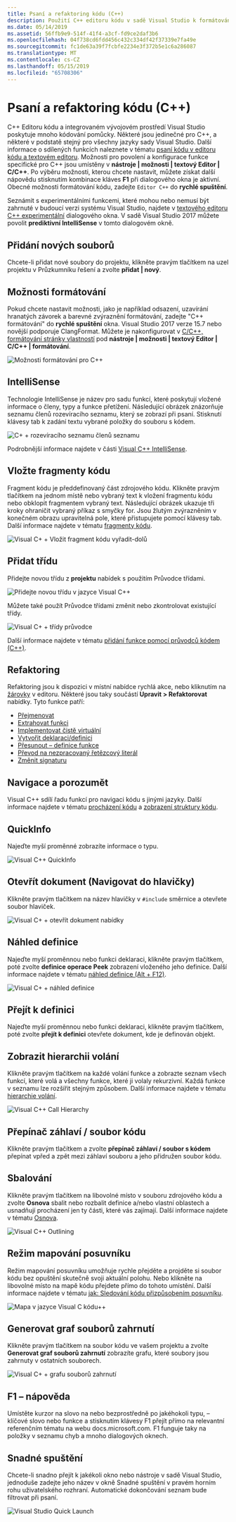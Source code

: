 ```yaml
---
title: Psaní a refaktoring kódu (C++)
description: Použití C++ editoru kódu v sadě Visual Studio k formátování, navigace, pochopit a Refaktorovat kód.
ms.date: 05/14/2019
ms.assetid: 56ffb9e9-514f-41f4-a3cf-fd9ce2daf3b6
ms.openlocfilehash: 04f738cd6fdd456c432c334df42f37339e7fa49e
ms.sourcegitcommit: fc1de63a39f7fcbfe2234e3f372b5e1c6a286087
ms.translationtype: MT
ms.contentlocale: cs-CZ
ms.lasthandoff: 05/15/2019
ms.locfileid: "65708306"
---
```

# <a name="writing-and-refactoring-code-c"></a>Psaní a refaktoring kódu (C++)

C++ Editoru kódu a integrovaném vývojovém prostředí Visual Studio poskytuje mnoho kódování pomůcky. Některé jsou jedinečné pro C++, a některé v podstatě stejný pro všechny jazyky sady Visual Studio. Další informace o sdílených funkcích naleznete v tématu [psaní kódu v editoru kódu a textovém editoru](/visualstudio/ide/writing-code-in-the-code-and-text-editor). Možnosti pro povolení a konfigurace funkce specifické pro C++ jsou umístěny v **nástroje &#124; možnosti &#124; textový Editor &#124; C/C++**. Po výběru možnosti, kterou chcete nastavit, můžete získat další nápovědu stisknutím kombinace kláves **F1** při dialogového okna je aktivní. Obecné možnosti formátování kódu, zadejte `Editor C++` do **rychlé spuštění**.

Seznámit s experimentálními funkcemi, které mohou nebo nemusí být zahrnuté v budoucí verzi systému Visual Studio, najdete v [textového editoru C++ experimentální](/visualstudio/ide/reference/options-text-editor-c-cpp-experimental) dialogového okna. V sadě Visual Studio 2017 můžete povolit **prediktivní IntelliSense** v tomto dialogovém okně.

## <a name="adding-new-files"></a>Přidání nových souborů

Chcete-li přidat nové soubory do projektu, klikněte pravým tlačítkem na uzel projektu v Průzkumníku řešení a zvolte **přidat &#124; nový**.

## <a name="formatting-options"></a>Možnosti formátování

Pokud chcete nastavit možnosti, jako je například odsazení, uzavírání hranatých závorek a barevné zvýraznění formátování, zadejte "C++ formátování" do **rychlé spuštění** okna. Visual Studio 2017 verze 15.7 nebo novější podporuje ClangFormat. Můžete je nakonfigurovat v [C/C++, formátování stránky vlastností](/visualstudio/ide/reference/options-text-editor-c-cpp-formatting) pod **nástroje &#124; možnosti &#124; textový Editor &#124; C/C++ &#124; formátování**.

![Možnosti formátování pro C++](media/cpp-formatting-options.png)

## <a name="intellisense"></a>IntelliSense

Technologie IntelliSense je název pro sadu funkcí, které poskytují vložené informace o členy, typy a funkce přetížení. Následující obrázek znázorňuje seznamu členů rozevíracího seznamu, který se zobrazí při psaní. Stisknutí klávesy tab k zadání textu vybrané položky do souboru s kódem.

![C&#43; &#43; rozevíracího seznamu členů seznamu](../ide/media/vs2015_cpp_statement_completion.png "vs2015_cpp_statement_completion")

Podrobnější informace najdete v části [Visual C++ IntelliSense](/visualstudio/ide/visual-cpp-intellisense).

## <a name="insert-snippets"></a>Vložte fragmenty kódu

Fragment kódu je předdefinovaný část zdrojového kódu. Klikněte pravým tlačítkem na jednom místě nebo vybraný text k vložení fragmentu kódu nebo obklopit fragmentem vybraný text. Následující obrázek ukazuje tři kroky ohraničit vybraný příkaz s smyčky for. Jsou žlutým zvýrazněním v konečném obrazu upravitelná pole, které přistupujete pomocí klávesy tab. Další informace najdete v tématu [fragmenty kódu](/visualstudio/ide/code-snippets).

![Visual C&#43; &#43; Vložit fragment kódu vyřadit&#45;dolů](../ide/media/vs2015_cpp_surround_with.png "vs2015_cpp_surround_with")

## <a name="add-class"></a>Přidat třídu

Přidejte novou třídu z **projektu** nabídek s použitím Průvodce třídami.

![Přidejte novou třídu v jazyce Visual C&#43;&#43;](../ide/media/vs2015_cpp_add_class.png "vs2015_cpp_add_class")

Můžete také použít Průvodce třídami změnit nebo zkontrolovat existující třídy.

![Visual C&#43; &#43; třídy průvodce](../ide/media/vs2015_cpp_class_wizard.png "vs2015_cpp_class_wizard")

Další informace najdete v tématu [přidání funkce pomocí průvodců kódem (C++)](../ide/adding-functionality-with-code-wizards-cpp.md).

## <a name="refactoring"></a>Refaktoring

Refaktoring jsou k dispozici v místní nabídce rychlá akce, nebo kliknutím na [žárovky](/visualstudio/ide/perform-quick-actions-with-light-bulbs) v editoru.  Některé jsou taky součástí **Upravit > Refaktorovat** nabídky.  Tyto funkce patří:

* [Přejmenovat](refactoring/rename.md)
* [Extrahovat funkci](refactoring/extract-function.md)
* [Implementovat čistě virtuální](refactoring/implement-pure-virtuals.md)
* [Vytvořit deklaraci/definici](refactoring/create-declaration-definition.md)
* [Přesunout – definice funkce](refactoring/move-definition-location.md)
* [Převod na nezpracovaný řetězcový literál](refactoring/convert-to-raw-string-literal.md)
* [Změnit signaturu](refactoring/change-signature.md)

## <a name="navigate-and-understand"></a>Navigace a porozumět

Visual C++ sdílí řadu funkcí pro navigaci kódu s jinými jazyky. Další informace najdete v tématu [procházení kódu](/visualstudio/ide/navigating-code) a [zobrazení struktury kódu](/visualstudio/ide/viewing-the-structure-of-code).

## <a name="quickinfo"></a>QuickInfo

Najeďte myší proměnné zobrazíte informace o typu.

![Visual C&#43;&#43; QuickInfo](../ide/media/vs2015_cpp_quickinfo.png "vs2015_cpp_quickInfo")

## <a name="open-document-navigate-to-header"></a>Otevřít dokument (Navigovat do hlavičky)

Klikněte pravým tlačítkem na název hlavičky v `#include` směrnice a otevřete soubor hlaviček.

![Visual C&#43; &#43; otevřít dokument nabídky](../ide/media/vs2015_cpp_open_document.png "vs2015_cpp_open_document")

## <a name="peek-definition"></a>Náhled definice

Najeďte myší proměnnou nebo funkci deklaraci, klikněte pravým tlačítkem, poté zvolte **definice operace Peek** zobrazení vloženého jeho definice. Další informace najdete v tématu [náhled definice (Alt + F12)](/visualstudio/ide/how-to-view-and-edit-code-by-using-peek-definition-alt-plus-f12).

![Visual C&#43; &#43; náhled definice](../ide/media/vs2015_cpp_peek_definition.png "vs2015_cpp_peek_definition")

## <a name="go-to-definition"></a>Přejít k definici

Najeďte myší proměnnou nebo funkci deklaraci, klikněte pravým tlačítkem, poté zvolte **přejít k definici** otevřete dokument, kde je definován objekt.

## <a name="view-call-hierarchy"></a>Zobrazit hierarchii volání

Klikněte pravým tlačítkem na každé volání funkce a zobrazte seznam všech funkcí, které volá a všechny funkce, které ji volaly rekurzivní. Každá funkce v seznamu lze rozšířit stejným způsobem. Další informace najdete v tématu [hierarchie volání](/visualstudio/ide/reference/call-hierarchy).

![Visual C&#43;&#43; Call Hierarchy](../ide/media/vs2015_cpp_call_hierarchy.png "vs2015_cpp_call_hierarchy")

## <a name="toggle-header--code-file"></a>Přepínač záhlaví / soubor kódu

Klikněte pravým tlačítkem a zvolte **přepínač záhlaví / soubor s kódem** přepínat vpřed a zpět mezi záhlaví souboru a jeho přidružen soubor kódu.

## <a name="outlining"></a>Sbalování

Klikněte pravým tlačítkem na libovolné místo v souboru zdrojového kódu a zvolte **Osnova** sbalit nebo rozbalit definice a/nebo vlastní oblastech a usnadňují procházení jen ty části, které vás zajímají. Další informace najdete v tématu [Osnova](/visualstudio/ide/outlining).

![Visual C&#43;&#43; Outlining](../ide/media/vs2015_cpp_outlining.png "vs2015_cpp_outlining")

## <a name="scrollbar-map-mode"></a>Režim mapování posuvníku

Režim mapování posuvníku umožňuje rychle přejděte a projděte si soubor kódu bez opuštění skutečně svoji aktuální polohu. Nebo klikněte na libovolné místo na mapě kódu přejdete přímo do tohoto umístění. Další informace najdete v tématu [jak: Sledování kódu přizpůsobením posuvníku](/visualstudio/ide/how-to-track-your-code-by-customizing-the-scrollbar).

![Mapa v jazyce Visual C kódu&#43;&#43;](../ide/media/vs2015_cpp_code_map.png "vs2015_cpp_code_map")

## <a name="generate-graph-of-include-files"></a>Generovat graf souborů zahrnutí

Klikněte pravým tlačítkem na soubor kódu ve vašem projektu a zvolte **Generovat graf souborů zahrnutí** zobrazíte grafu, které soubory jsou zahrnuty v ostatních souborech.

![Visual C&#43; &#43; grafu souborů zahrnutí](../ide/media/vs2015_cpp_include_graph.png "vs2015_cpp_include_graph")

## <a name="f1-help"></a>F1 – nápověda

Umístěte kurzor na slovo na nebo bezprostředně po jakéhokoli typu, – klíčové slovo nebo funkce a stisknutím klávesy F1 přejít přímo na relevantní referenčním tématu na webu docs.microsoft.com. F1 funguje taky na položky v seznamu chyb a mnoho dialogových oknech.

## <a name="quick-launch"></a>Snadné spuštění

Chcete-li snadno přejít k jakékoli okno nebo nástroje v sadě Visual Studio, jednoduše zadejte jeho název v okně Snadné spuštění v pravém horním rohu uživatelského rozhraní. Automatické dokončování seznam bude filtrovat při psaní.

![Visual Studio Quick Launch](../ide/media/vs2015_cpp_quick_launch.png "vs2015_cpp_quick_launch")
